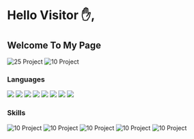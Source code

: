 # Hello Visitor ✋,

## Welcome To My Page   

![25 Project](https://shields.io/badge/project-5-green?logo=appveyor&style=flat)
![10 Project](https://shields.io/badge/repository-10-green?logo=appveyor&style=flat)

### Languages  
[![](https://img.shields.io/badge/-HTML5-yello?logo=html5)](#)
[![](https://img.shields.io/badge/-CSS3-n?logo=css3)](#)
[![](https://img.shields.io/badge/-react-blue?logo=react)](#)
[![](https://img.shields.io/badge/-Nextjs-red?logo=Next.js)](#)
[![](https://img.shields.io/badge/-Vuejs-blue?logo=Vue.js)](#)
[![](https://img.shields.io/badge/-Javascript-9cf?logo=Javascript)](#)
[![](https://img.shields.io/badge/-ReactNative-yellowgreen?logo=android)](#)
[![](https://img.shields.io/badge/-Mern-yellowgreen?logo=react)](#)

### Skills

![10 Project](https://shields.io/badge/FullStackDeveloper-green?logo=Magisk&style=flat)
![10 Project](https://shields.io/badge/BasicDevOps-blue?logo=Arduino&style=flat)
![10 Project](https://shields.io/badge/BasicDigitalMarketing-blue?logo=Origin&style=flat)
![10 Project](https://shields.io/badge/SEO-aqua?logo=appveyor&style=flat)
![10 Project](https://shields.io/badge/BlockChain-aqua?logo=Blockchain.com&style=flat)


